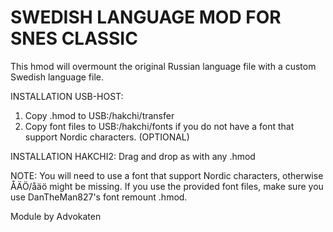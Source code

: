 # SWEDISH LANGUAGE MOD FOR SNES CLASSIC

This hmod will overmount the original Russian language file with a custom Swedish language file.

INSTALLATION USB-HOST:
1. Copy .hmod to USB:/hakchi/transfer
2. Copy font files to USB:/hakchi/fonts if you do not have a font that support Nordic characters. (OPTIONAL) 

INSTALLATION HAKCHI2:
Drag and drop as with any .hmod

NOTE:
You will need to use a font that support Nordic characters, otherwise ÅÄÖ/åäö might be missing.
If you use the provided font files, make sure you use DanTheMan827's font remount .hmod.

Module by Advokaten
